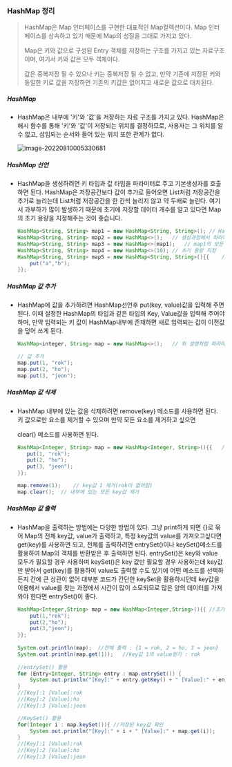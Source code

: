 ### HashMap 정리

> HashMap은 Map 인터페이스를 구현한 대표적인 Map컬렉션이다. Map 인터페이스를 상속하고 있기 때문에 Map의 성질을 그대로 가지고 있다.
>
> Map은 키와 값으로 구성된 Entry 객체를 저장하는 구조를 가지고 있는 자료구조이며, 여기서 키와 값은 모두 객체이다.
>
> 값은 중복저장 될 수 있으나 키는 중복저장 될 수 없고, 만약 기존에 저장된 키와 동일한 키로 값을 저장하면 기존의 키값은 없어지고 새로운 값으로 대치된다.

##### HashMap

- HashMap은 내부에 '키'와 '값'을 저장하는 자료 구조를 가지고 있다.  HashMap은 해시 함수를 통해 '키'와 '값'이 저장되는 위치를 결정하므로, 사용자는 그 위치를 알 수 없고, 삽입되는 순서와 들어 있는 위치 또한 관계가 없다. 

  ![image-20220810005330681](HashMap.assets/image-20220810005330681.png)

##### HashMap 선언

- HashMap을 생성하려면 키 타입과 값 타입을 파라미터로 주고 기본생성자를 호출하면 된다. HashMap은 저장공간보다 값이 추가로 들어오면 List처럼 저장공간을 추가로 늘리는데 List처럼 저장공간을 한 칸씩 늘리지 않고 약 두배로 늘린다. 여기서 과부하가 많이 발생하기 때문에 초기에 저장할 데이터 개수를 알고 있다면 Map의 초기 용량을 지정해주는 것이 좋습니다. 

  ```java
  HashMap<String, String> map1 = new HashMap<String, String>();	// HashMap생성
  HashMap<String, String> map2 = new HashMap<>();	// 생성과정에서 파라미터 타입 생략 가능
  HashMap<String, String> map3 = new HashMap<>(map1);	// map1의 모든 값을 가진 HashMap 생성
  HashMap<String, String> map4 = new HashMap<>(10);	// 초기 용량 지정
  HashMap<String, String> map5 = new HashMap<String, String>(){{	// 초기값 지정
      put("a","b");
  }};
  ```

##### HashMap 값 추가

- HashMap에 값을 추가하려면 HashMap선언후 put(key, value)값을 입력해 주면 된다. 이때 설정한 HashMap의 타입과 같은 타입의 Key, Value값을 입력해 주어야 하며, 만약 입력되는 키 값이 HashMap내부에 존재하면 새로 입력되는 값이 이전값을 덮어 쓰게 된다.

  ```java
  HashMap<integer, String> map = new HashMap<>();	// 위 설명처럼 파라미터 타입 생략 가능
  
  // 값 추가
  map.put(1, "rok");
  map.put(2, "ho");
  map.put(3, "jeon");
  ```

##### HashMap 값 삭제

- HashMap 내부에 있는 값을 삭제하려면 remove(key) 메소드를 사용하면 된다. 키 값으로만 요소를 제거할 수 있으며 만약 모든 요소를 제거하고 싶으면

  clear() 메소드를 사용하면 된다.

  ```java
  HashMap<Integer, String> map = new HashMap<Integer, String>(){{	// 초기값 설정
     put(1, "rok");
     put(2, "ho");
     put(3, "jeon");
  }};
  
  map.remove(1);	// key값 1 제거(rok이 없어짐)
  map.clear();	// 내부에 있는 모든 key값 제거
  ```

##### HashMap 값 출력

- HashMap을 출력하는 방법에는 다양한 방법이 있다. 그냥 print하게 되면 {}로 묶어 Map의 전체 key값, value가 출력하고,  특정 key값의 value를 가져오고싶다면 get(key)를 사용하면 되고, 전체를 출력하려면 entrySet()이나 keySet()메소드를 활용하여 Map의 객체를 반환받은 후 출력하면 된다. entrySet()은 key와 value 모두가 필요할 경우 사용하며 keySet()은 key 값만 필요할 경우 사용하는데 key값만 받아서 get(key)를 활용하여 value도 출력할 수도 있기에 어떤 메소드를 선택하든지 간에 큰 상관이 없어 대부분 코드가 간단한 keySet을 활용하시던데 key값을 이용해서 value를 찾는 과정에서 시간이 많이 소모되므로 많은 양의 데이터를 가져와야 한다면 entrySet()이 좋다.

  ```java
  HashMap<Integer,String> map = new HashMap<Integer,String>(){{	//초기값 지정
      put(1,"rok");
      put(2,"ho");
      put(3,"jeon");
  }};
  		
  System.out.println(map); 	//전체 출력 : {1 = rok, 2 = ho, 3 = jeon}
  System.out.println(map.get(1));	//key값 1의 value얻기 : rok
  		
  //entrySet() 활용
  for (Entry<Integer, String> entry : map.entrySet()) {
      System.out.println("[Key]:" + entry.getKey() + " [Value]:" + entry.getValue());
  }
  //[Key]:1 [Value]:rok
  //[Key]:2 [Value]:ho
  //[Key]:3 [Value]:jeon
  
  //KeySet() 활용
  for(Integer i : map.keySet()){ //저장된 key값 확인
      System.out.println("[Key]:" + i + " [Value]:" + map.get(i));
  }
  //[Key]:1 [Value]:rok
  //[Key]:2 [Value]:ho
  //[Key]:3 [Value]:jeon
  ```

  